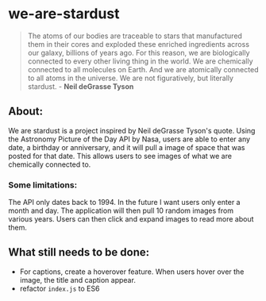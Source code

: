 # we-are-stardust

> The atoms of our bodies are traceable to stars that manufactured them in their cores and exploded these enriched ingredients across our galaxy, billions of years ago. For this reason, we are biologically connected to every other living thing in the world. We are chemically connected to all molecules on Earth. And we are atomically connected to all atoms in the universe. We are not figuratively, but literally stardust. - **Neil deGrasse Tyson**

## About: 

We are stardust is a project inspired by Neil deGrasse Tyson's quote. Using the Astronomy Picture of the Day API by Nasa, users are able to enter any date, a birthday or anniversary, and it will pull a image of space that was posted for that date. This allows users to see images of what we are chemically connected to. 

### Some limitations:
The API only dates back to 1994. In the future I want users only enter a month and day. The application will then pull 10 random images from various years. Users can then click and expand images to read more about them. 

## What still needs to be done:

- For captions, create a hoverover feature. When users hover over the image, the title and caption appear. 
- refactor `index.js` to ES6
